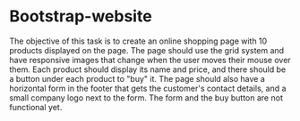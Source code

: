 # Bootstrap-website
The objective of this task is to create an online shopping page with 10 products displayed on the page. The page should use the grid system and have responsive images that change when the user moves their mouse over them. Each product should display its name and price, and there should be a button under each product to "buy" it. The page should also have a horizontal form in the footer that gets the customer's contact details, and a small company logo next to the form. The form and the buy button are not functional yet.
